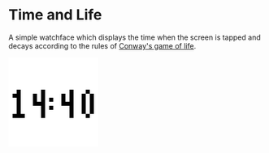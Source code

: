 # Time and Life

A simple watchface which displays the time when the screen is tapped and decays according to the rules of [Conway's game of life](https://en.wikipedia.org/wiki/Conway%27s_Game_of_Life).

![](screenshot.png)
